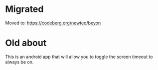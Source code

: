 # Migrated

Moved to: https://codeberg.org/newteq/beyon

# Old about
This is an android app that will allow you to toggle the screen timeout to always be on.
